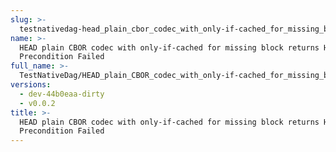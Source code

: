 ```yaml
---
slug: >-
  testnativedag-head_plain_cbor_codec_with_only-if-cached_for_missing_block_returns_http_412_precondition_failed
name: >-
  HEAD plain CBOR codec with only-if-cached for missing block returns HTTP 412
  Precondition Failed
full_name: >-
  TestNativeDag/HEAD_plain_CBOR_codec_with_only-if-cached_for_missing_block_returns_HTTP_412_Precondition_Failed
versions:
  - dev-44b0eaa-dirty
  - v0.0.2
title: >-
  HEAD plain CBOR codec with only-if-cached for missing block returns HTTP 412
  Precondition Failed
---
```


